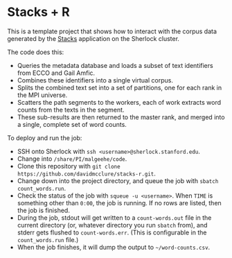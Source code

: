 
# Stacks + R

This is a template project that shows how to interact with the corpus data generated by the [Stacks](https://github.com/davidmcclure/stacks) application on the Sherlock cluster.

The code does this:

- Queries the metadata database and loads a subset of text identifiers from ECCO and Gail Amfic.
- Combines these identifiers into a single virtual corpus.
- Splits the combined text set into a set of partitions, one for each rank in the MPI universe.
- Scatters the path segments to the workers, each of work extracts word counts from the texts in the segment.
- These sub-results are then returned to the master rank, and merged into a single, complete set of word counts.

To deploy and run the job:

- SSH onto Sherlock with `ssh <username>@sherlock.stanford.edu`.
- Change into `/share/PI/malgeehe/code`.
- Clone this repository with `git clone https://github.com/davidmcclure/stacks-r.git`.
- Change down into the project directory, and queue the job with `sbatch count_words.run`.
- Check the status of the job with `squeue -u <username>`. When `TIME` is something other than `0:00`, the job is running. If no rows are listed, then the job is finished.
- During the job, stdout will get written to a `count-words.out` file in the current directory (or, whatever directory you run `sbatch` from), and stderr gets flushed to `count-words.err`. (This is configurable in the `count_words.run` file.)
- When the job finishes, it will dump the output to `~/word-counts.csv`.
